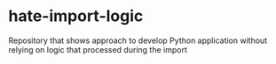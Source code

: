 # hate-import-logic
Repository that shows approach to develop Python application without relying on logic that processed during the import
